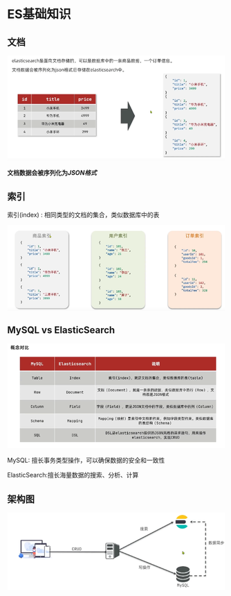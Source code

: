 # ES基础知识
## 文档
![alt text](images/ES文档.png)

**文档数据会被序列化为*JSON格式***

## 索引

索引(index) : 相同类型的文档的集合，类似数据库中的表

![alt text](images/索引.png)


## MySQL vs ElasticSearch
![alt text](images/对比.png)

MySQL: 擅长事务类型操作，可以确保数据的安全和一致性

ElasticSearch:擅长海量数据的搜索、分析、计算
## 架构图
![alt text](images/架构.png)